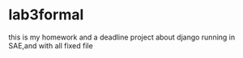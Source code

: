 # lab3formal
this is my homework and a deadline project about django running in SAE,and with all fixed file
